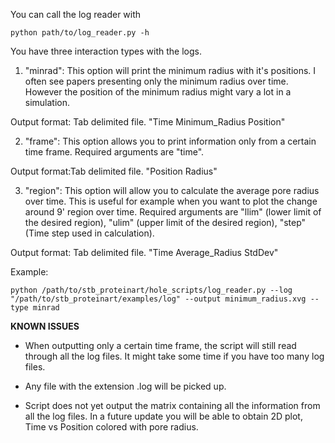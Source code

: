 You can call the log reader with

``python path/to/log_reader.py -h``

You have three interaction types with the logs.

1. "minrad": This option will print the minimum radius with it's positions. I often see papers presenting only the minimum radius over time. However the position of the minimum radius might vary a lot in a simulation. 

Output format: Tab delimited file. "Time Minimum_Radius Position"

2. "frame": This option allows you to print information only from a certain time frame. Required arguments are "time". 

Output format:Tab delimited file. "Position  Radius"

3. "region": This option will allow you to calculate the average pore radius over time. This is useful for example when you want to plot the change around 9' region over time. Required arguments are "llim" (lower limit of the desired region), "ulim" (upper limit of the desired region), "step" (Time step used in calculation). 

Output format: Tab delimited file. "Time Average_Radius StdDev"

Example:

``python /path/to/stb_proteinart/hole_scripts/log_reader.py --log "/path/to/stb_proteinart/examples/log" --output minimum_radius.xvg --type minrad``

**KNOWN ISSUES**

- When outputting only a certain time frame, the script will still read through all the log files. It might take some time if you have too many log files. 

- Any file with the extension .log will be picked up.

- Script does not yet output the matrix containing all the information from all the log files. In a future update you will be able to obtain 2D plot, Time vs Position colored with pore radius.